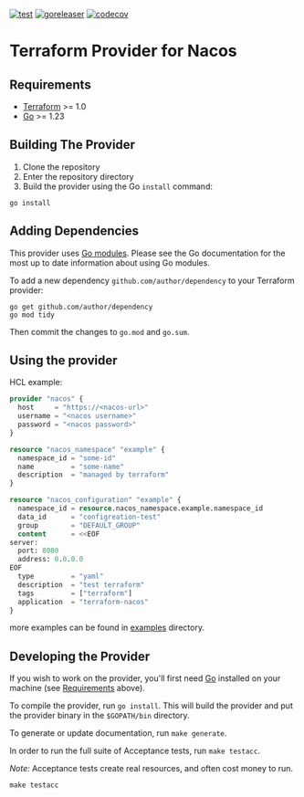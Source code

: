 [![test](https://github.com/joelee2012/terraform-provider-nacos/actions/workflows/test.yml/badge.svg)](https://github.com/joelee2012/terraform-provider-nacos/actions/workflows/test.yml)
[![goreleaser](https://github.com/joelee2012/terraform-provider-nacos/actions/workflows/release.yml/badge.svg)](https://github.com/joelee2012/terraform-provider-nacos/actions/workflows/release.yml)
[![codecov](https://codecov.io/gh/joelee2012/terraform-provider-nacos/graph/badge.svg?token=PY470EX7J6)](https://codecov.io/gh/joelee2012/terraform-provider-nacos)


# Terraform Provider for Nacos


## Requirements

- [Terraform](https://developer.hashicorp.com/terraform/downloads) >= 1.0
- [Go](https://golang.org/doc/install) >= 1.23

## Building The Provider

1. Clone the repository
1. Enter the repository directory
1. Build the provider using the Go `install` command:

```shell
go install
```

## Adding Dependencies

This provider uses [Go modules](https://github.com/golang/go/wiki/Modules).
Please see the Go documentation for the most up to date information about using Go modules.

To add a new dependency `github.com/author/dependency` to your Terraform provider:

```shell
go get github.com/author/dependency
go mod tidy
```

Then commit the changes to `go.mod` and `go.sum`.

## Using the provider

HCL example:
```terraform
provider "nacos" {
  host     = "https://<nacos-url>"
  username = "<nacos username>"
  password = "<nacos password>"
}

resource "nacos_namespace" "example" {
  namespace_id = "some-id"
  name         = "some-name"
  description  = "managed by terraform"
}

resource "nacos_configuration" "example" {
  namespace_id = resource.nacos_namespace.example.namespace_id
  data_id      = "configreation-test"
  group        = "DEFAULT_GROUP"
  content      = <<EOF
server:
  port: 8080
  address: 0.0.0.0
EOF
  type         = "yaml"
  description  = "test terraform"
  tags         = ["terraform"]
  application  = "terraform-nacos"
}

```

more examples can be found in [examples](examples) directory.

## Developing the Provider

If you wish to work on the provider, you'll first need [Go](http://www.golang.org) installed on your machine (see [Requirements](#requirements) above).

To compile the provider, run `go install`. This will build the provider and put the provider binary in the `$GOPATH/bin` directory.

To generate or update documentation, run `make generate`.

In order to run the full suite of Acceptance tests, run `make testacc`.

*Note:* Acceptance tests create real resources, and often cost money to run.

```shell
make testacc
```
